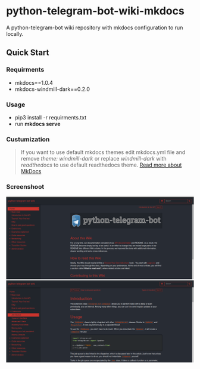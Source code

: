 # python-telegram-bot-wiki-mkdocs
A python-telegram-bot wiki repository with mkdocs configuration to run locally.   

## Quick Start

### Requirments
* mkdocs==1.0.4
* mkdocs-windmill-dark==0.2.0

### Usage
- pip3 install -r requirments.txt
- run __mkdocs serve__

### Custumization
> If you want to use default mkdocs themes edit mkdocs.yml file and remove *theme: windmill-dark* or replace *windmill-dark* with *readthedocs* to use default readthedocs theme. [Read more about MkDocs](https://www.mkdocs.org)

### Screenshoot
![screenshoot1](docs/img/screenshoot-1.png)
![screenshoot2](docs/img/screenshoot-2.png)
